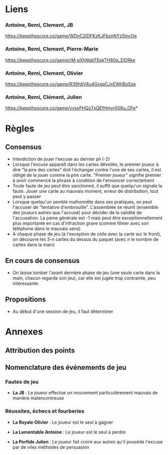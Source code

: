 # Liens 

### Antoine, Remi, Clement, JB
https://keepthescore.co/game/WDnC2lDFKzKJFbznNYz5jncOe

### Antoine, Remi, Clement, Pierre-Marie
https://keepthescore.co/game/rM-pXhNgbTEpkTH80q_EIDRke

### Antoine, Remi, Clement, Olivier
https://keepthescore.co/game/R39fdlV4u4GxspCJxEWhBoSze

### Antoine, Remi, Clément, Julien
https://keepthescore.co/game/yysxPHQz7xQEfHmyr008u_OFe*

# Règles



## Consensus

- Interdiction de jouer l'excuse au dernier pli (-2)
- Lorsque l'excuse apparaît dans les cartes dévoilés, le premier joueur à dire "la pire des cartes" doit l'échanger contre l'une de ses cartes, il est obligé de la jouer comme la pire carte. "Premier joueur" signifie premier à avoir commencé la phrase à condition de l'ennoncer correctement
- Toute faute de jeu peut être sanctionné, il suffit que quelqu'un signale la faute. Jouer une carte au mauvais moment, erreur de distribution, tout peut y passer
- Lorsque quelqu'un semble malhonnête dans ses pratiques, on peut l'accuser de "tentative d'embrouille". L'assemblée se réunit (ensemble des joueurs autres que l'accusé) pour décider de la validité de l'accusation. La peine générale est -1 mais peut être exceptionnellement plus importante en cas d'infraction grave (comme filmer avec son téléphone dans le mauvais sens)
- A chaque phase de jeu (à l'exception de celle avec la carte sur le front), on découvre les *5-n* cartes du dessus du paquet (avec *n* le nombre de cartes dans la main) 

## En cours de consensus
- On laisse tomber l'avant dernière phase de jeu (une seule carte dans la main, chacun regarde son jeu), car elle est jugée trop contrainte, peu intéressante


## Propositions 
- Au début d'une session de jeu, il faut déterminer 




# Annexes 

## Attribution des points

## Nomenclature des événements de jeu

### Fautes de jeu

- **La JB** : Le joueur effectue un mouvement particulièrement mauvais de manière malencontreuse 


### Réussites, échecs et fourberies

- **La Royale Olivier** : Le joueur est le seul à gagner

- **La Lamentable Antoine** : Le joueur est le seul à perdre

- **La Perfide Julien** : Le joueur fait croire aux autres qu'il possède l'excuse par de viles méthodes de persuasion



